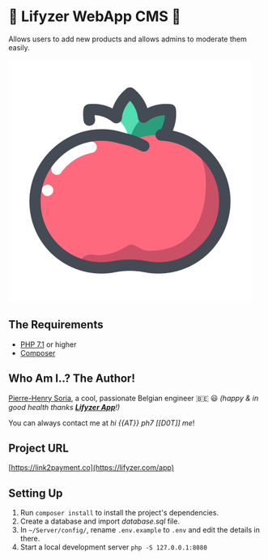 # 🍏 Lifyzer WebApp CMS 🍓

Allows users to add new products and allows admins to moderate them easily.

![Healthy Food, Healthy Tomato](static/img/healthy-tomato.svg)


## The Requirements

* [PHP 7.1](http://php.net/releases/7_1_0.php) or higher
* [Composer](https://getcomposer.org)


## Who Am I..? The Author!

[Pierre-Henry Soria](http://pierrehenry.be), a cool, passionate Belgian engineer :belgium: :smiley:
*(happy & in good health thanks **[Lifyzer App](https://play.google.com/store/apps/details?id=com.foodscan)**!)*

You can always contact me at *hi {{AT}} ph7 [[D0T]] me*!


## Project URL

[https://link2payment.co](https://lifyzer.com/app)


## Setting Up

1. Run `composer install` to install the project's dependencies.
2. Create a database and import *database.sql* file.
3. In `~/Server/config/`, rename `.env.example` to `.env` and edit the details in there.
4. Start a local development server `php -S 127.0.0.1:8080`
